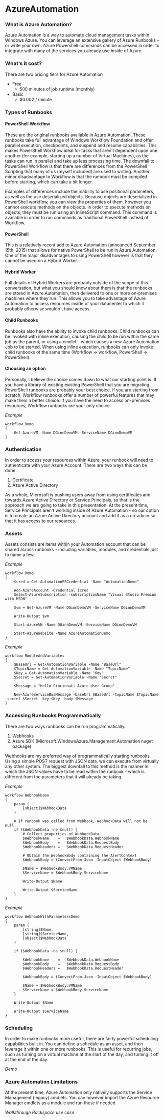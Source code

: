 # AzureAutomation

### What is Azure Automation?

Azure Automation is a way to automate cloud management tasks within Windows Azure.  You can leverage an extensive gallery of Azure Runbooks - or write your own.  Azure Powershell commands can be accessed in order to integrate with many of the services you already use inside of Azure.  

### What's it cost?

There are two pricing tiers for Azure Automation

* Free
  * 500 minutes of job runtime (monthly)
* Basic
  * $0.002 / minute

### Types of Runbooks

#### PowerShell Workflow

These are the original runbooks available in Azure Automation.  These runbooks take full advantage of Windows Workflow Foundation and offer parallel execution, checkpoints, and suspend and resume capabilities.  This makes PowerShell Workflow ideal for tasks that aren't dependent upon one another (for example, starting up a number of Virtual Machines), as the tasks can run in parallel and take up less processing time.  The  downfall to PowerShell Workflow is that there are differences from the PowerShell Scripting that many of us (myself included) are used to writing.  Another minor disadvantage to Workflow is that the runbook must be compiled before starting, which can take a bit longer.  

Examples of differences include the inability to use positional parameters, as well as the use deserialized objects.  Because objects are deserialized in PowerShell workflow, you can view the properties of them, however you cannot execute methods on the objects.  In order to execute methods on objects, they must be run using an InlineScript command.  This command is available in order to run commands as traditional PowerShell instead of Workflow.

#### PowerShell

This is a relatively recent add to Azure Automation (announced September 15th, 2015) that allows for native PowerShell to be run in Azure Automation.  One of the major disadvantages to using PowerShell however is that they cannot be used on a Hybrid Worker.  

#### Hybrid Worker

Full details of Hybrid Workers are probably outside of the scope of this conversation, but what you should know about them is that the runbooks are stored in Azure Automation, then delivered to one or more on-premises machines where they run.  This allows you to take advantage of Azure Automation to access resources inside of your datacenter to which it probably otherwise wouldn't have access.  

#### Child Runbooks

Runbooks also have the ability to invoke child runbooks.  Child runbooks can be invoked with inline execution, causing the child to be run within the same job as the parent, or using a cmdlet - which causes a new Azure Automation Job to be started.  When using inline execution, runbooks can only invoke child runbooks of the same time (Workflow -> workflow, PowerShell -> PowerShell).

#### Choosing an option

Personally, I believe the choice comes down to what our starting point is.  If you have a library of existing existing PowerShell that you are migrating, PowerShell runbooks are probably your best choice.  If you are starting from scratch, Workflow runbooks offer a number of powerful features that may make them a better choice.  If you have the need to access on-premises resources, Workflow runbooks are your only choice.

*Example*

```
workflow Demo
{
	Get-AzureVM -Name DGinnDemoVM -ServiceName DGinnDemoVM
}
```

### Authentication

In order to access your resources within Azure, your runbook will need to authenticate with your Azure Account.  There are two ways this can be done:

1. Certificate
2. Azure Active Directory

As a whole, Microsoft is pushing users away from using certificates and towards Azure Active Directory or Service Principals, so that is the approach we are going to take in this presentation.  At the present time, Service Principals aren't working inside of Azure Automation - so our option is to create an Azure Active Directory account and add it as a co-admin so that it has access to our resources.  

### Assets

Assets consists are items within your Automation account that can be shared across runbooks - including variables, modules, and credentials just to name a few.  

*Example*
```
workflow Demo
{
	$cred = Get-AutomationPSCredential -Name "AutomationDemo"

	Add-AzureAccount -Credential $cred
	Select-AzureSubscription -subscriptionName "Visual Studio Premium with MSDN"

	$vm = Get-AzureVM -Name DGinnDemoVM -ServiceName DGinnDemoVM

	Write-Output $vm

	Start-AzureVM -Name DGinnDemoVM -ServiceName DGinnDemoVM

	Start-AzureWebsite -Name AzureAutomationDemo
}
```

*Example*

```
workflow ModuleAndVariables
{
	$BaseUrl = Get-AutomationVariable -Name "BaseUrl"
	$TopicName = Get-AutomationVariable -Name "TopicName"
	$Key = Get-AutomationVariable -Name "Key"
	$Secret = Get-AutomationVariable -Name "Secret"

	$Message = "Hello Cincinnati Azure User Group"

	New-AzureServiceBusMessage -baseUrl $BaseUrl -topicName $TopicName -secret $Secret -key $Key -body $Message
}
```

### Accessing Runbooks Programmatically

There are two ways runbooks can be run programmatically.

1. Webhooks
2. Azure SDK (Microsoft.WindowsAzure.Management.Automation nuget package)

Webhooks are my preferred way of programmatically starting runbooks.  Using a simple POST request with JSON data, we can execute from virtually any other system.  The biggest downfall to this method is the manner in which the JSON values have to be read within the runbook - which is different from the parameters that it will already be taking.

*Example*
```
workflow WebhookDemo
{
	param (
        [object]$WebhookData
    )

    # If runbook was called from Webhook, WebhookData will not be null.
    if ($WebhookData -ne $null) {
        # Collect properties of WebhookData.
        $WebhookName    =   $WebhookData.WebhookName
        $WebhookBody    =   $WebhookData.RequestBody
        $WebhookHeaders =   $WebhookData.RequestHeader

        # Obtain the WebhookBody containing the AlertContext
        $WebhookBody = (ConvertFrom-Json -InputObject $WebhookBody)

		$Name = $WebhookBody.VMName
		$ServiceName = $WebhookBody.ServiceName

		Write-Output $Name

		Write-Output $ServiceName
	}
}
```

*Example*
```
workflow WebhookWithParametersDemo
{
	param (
		[string]$Name,
		[string]$ServiceName,
        [object]$WebhookData
    )

    if ($WebhookData -ne $null) {

        $WebhookName    =   $WebhookData.WebhookName
        $WebhookBody    =   $WebhookData.RequestBody
        $WebhookHeaders =   $WebhookData.RequestHeader

        $WebhookBody = (ConvertFrom-Json -InputObject $WebhookBody)

		$Name = $WebhookBody.VMName
		$ServiceName = $WebhookBody.ServiceName
	}

	Write-Output $Name

	Write-Output $ServiceName
}
```

### Scheduling

In order to make runbooks more useful, there are fairly powerful scheduling capabilities built in.  You can define a schedule as an asset, and then leverage it within one or more runbooks.  This is useful for recurring jobs, such as turning on a virtual machine at the start of the day, and turning it off at the end of the day.

*Demo*

### Azure Automation Limitations

At the present time, Azure Automation only natively supports the Service Management (legacy) cmdlets.  You can however import the Azure Resource Manager cmdlets as a module and run these if needed.

*Walkthrough Rackspace use case*
